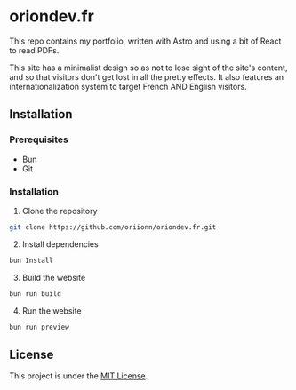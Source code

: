 # oriondev.fr
This repo contains my portfolio, written with Astro and using a bit of React to read PDFs.

This site has a minimalist design so as not to lose sight of the site's content, and so that visitors don't get lost in all the pretty effects. It also features an internationalization system to target French AND English visitors.

## Installation
### Prerequisites
- Bun
- Git

### Installation
1. Clone the repository
```sh
git clone https://github.com/oriionn/oriondev.fr.git
```

2. Install dependencies
```sh
bun Install
```

3. Build the website
```sh
bun run build
```

4. Run the website
```sh
bun run preview
```

## License
This project is under the [MIT License](https://choosealicense.com/licenses/mit/).
